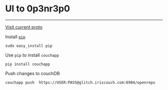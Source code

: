 # UI to 0p3nr3p0
* * *

[Visit current proto](http://www.0p3nr3p0.net/index.html)

Install [`pip`](http://pypi.python.org/pypi/pip)

    sudo easy_install pip

Use `pip` to install `couchapp`

    pip install couchapp


Push changes to couchDB

    couchapp push  https://USER:PASS@glitch.iriscouch.com:6984/openrepo
